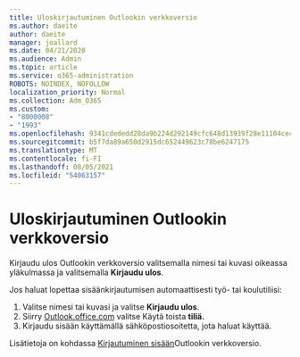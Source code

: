 ```yaml
---
title: Uloskirjautuminen Outlookin verkkoversio
ms.author: daeite
author: daeite
manager: joallard
ms.date: 04/21/2020
ms.audience: Admin
ms.topic: article
ms.service: o365-administration
ROBOTS: NOINDEX, NOFOLLOW
localization_priority: Normal
ms.collection: Adm_O365
ms.custom:
- "8000008"
- "1993"
ms.openlocfilehash: 9341cdededd28da9b224d292149cfc648d13939f28e11104cecdec14eef7c5da
ms.sourcegitcommit: b5f7da89a650d2915dc652449623c78be6247175
ms.translationtype: MT
ms.contentlocale: fi-FI
ms.lasthandoff: 08/05/2021
ms.locfileid: "54063157"
---
```

# <a name="how-to-sign-out-of-outlook-on-the-web"></a>Uloskirjautuminen Outlookin verkkoversio

Kirjaudu ulos Outlookin verkkoversio valitsemalla nimesi tai kuvasi oikeassa yläkulmassa ja valitsemalla **Kirjaudu ulos**.

Jos haluat lopettaa sisäänkirjautumisen automaattisesti työ- tai koulutiliisi:

1. Valitse nimesi tai kuvasi ja valitse **Kirjaudu ulos**.
1. Siirry [Outlook.office.com](https://outlook.office.com/) valitse Käytä toista **tiliä.**
1. Kirjaudu sisään käyttämällä sähköpostiosoitetta, jota haluat käyttää.

Lisätietoja on kohdassa [Kirjautuminen sisään](https://support.office.com/article/763fab4d-0138-4814-b450-37fc286bcb79)Outlookin verkkoversio.
